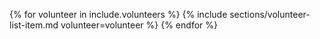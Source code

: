 
{% for volunteer in include.volunteers %}
  {% include sections/volunteer-list-item.md volunteer=volunteer %}
{% endfor %}
